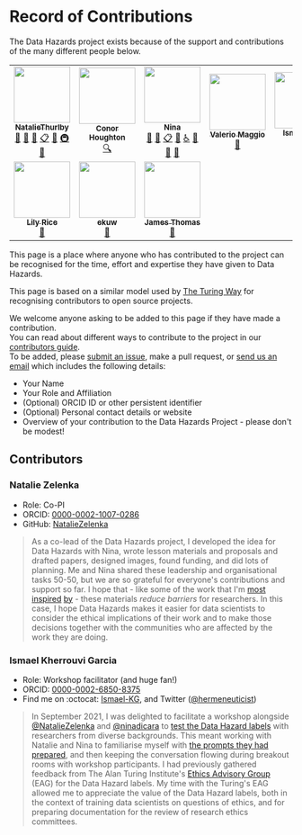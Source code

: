# Record of Contributions

The Data Hazards project exists because of the support and contributions of the many different people below.


<!-- ALL-CONTRIBUTORS-LIST:START - Do not remove or modify this section -->
<!-- prettier-ignore-start -->
<!-- markdownlint-disable -->
<table>
  <tr>
    <td align="center"><a href="https://github.com/NatalieThurlby"><img src="https://avatars.githubusercontent.com/u/17617308?v=4?s=100" width="100px;" alt=""/><br /><sub><b>NatalieThurlby</b></sub></a><br /><a href="#projectManagement-NatalieThurlby" title="Project Management">📆</a> <a href="#design-NatalieThurlby" title="Design">🎨</a> <a href="#ideas-NatalieThurlby" title="Ideas, Planning, & Feedback">🤔</a> <a href="#eventOrganizing-NatalieThurlby" title="Event Organizing">📋</a> <a href="#maintenance-NatalieThurlby" title="Maintenance">🚧</a> <a href="#infra-NatalieThurlby" title="Infrastructure (Hosting, Build-Tools, etc)">🚇</a> <a href="https://github.com/very-good-science/data-hazards/commits?author=NatalieThurlby" title="Documentation">📖</a></td>
    <td align="center"><a href="https://github.com/conorhoughton"><img src="https://avatars.githubusercontent.com/u/6955092?v=4?s=100" width="100px;" alt=""/><br /><sub><b>Conor Houghton</b></sub></a><br /><a href="#fundingFinding-conorhoughton" title="Funding Finding">🔍</a></td>
    <td align="center"><a href="https://github.com/ninadicara"><img src="https://avatars.githubusercontent.com/u/44364127?v=4?s=100" width="100px;" alt=""/><br /><sub><b>Nina</b></sub></a><br /><a href="#projectManagement-ninadicara" title="Project Management">📆</a> <a href="#ideas-ninadicara" title="Ideas, Planning, & Feedback">🤔</a> <a href="#eventOrganizing-ninadicara" title="Event Organizing">📋</a> <a href="#maintenance-ninadicara" title="Maintenance">🚧</a> <a href="#a11y-ninadicara" title="Accessibility">️️️️♿️</a> <a href="https://github.com/very-good-science/data-hazards/commits?author=ninadicara" title="Documentation">📖</a> <a href="#design-ninadicara" title="Design">🎨</a> <a href="https://github.com/very-good-science/data-hazards/issues?q=author%3Aninadicara" title="Bug reports">🐛</a></td>
    <td align="center"><a href="http://dynamicgenetics.org"><img src="https://avatars.githubusercontent.com/u/1908453?v=4?s=100" width="100px;" alt=""/><br /><sub><b>Valerio Maggio</b></sub></a><br /><a href="https://github.com/very-good-science/data-hazards/pulls?q=is%3Apr+reviewed-by%3Aleriomaggio" title="Reviewed Pull Requests">👀</a></td>
    <td align="center"><a href="https://github.com/Ismael-KG"><img src="https://avatars.githubusercontent.com/u/64027166?v=4?s=100" width="100px;" alt=""/><br /><sub><b>Ismael-KG</b></sub></a><br /><a href="#eventOrganizing-Ismael-KG" title="Event Organizing">📋</a></td>
    <td align="center"><a href="https://research-information.bris.ac.uk/en/persons/kate-robson-brown"><img src="http://www.bristol.ac.uk/media-library/sites/jean-golding-institute/images/people/kate-robson-brown-head-shot150x100.jpg?s=100" width="100px;" alt=""/><br /><sub><b>Kate Robson-Brown</b></sub></a><br /><a href="https://github.com/very-good-science/data-hazards/pulls?q=is%3Apr+reviewed-by%3A" title="Reviewed Pull Requests">👀</a></td>
    <td align="center"><a href="https://www.bris.ac.uk/contact/person/getDetails?personKey=9tNdYV3TvjDC0p0L3d6TSvZ4ligZa3"><img src="http://www.bristol.ac.uk/media-library/sites/jean-golding-institute/images/people/patty-head-shot150x100.jpg?s=100" width="100px;" alt=""/><br /><sub><b>Patricia Holley</b></sub></a><br /><a href="https://github.com/very-good-science/data-hazards/pulls?q=is%3Apr+reviewed-by%3A" title="Reviewed Pull Requests">👀</a></td>
  </tr>
  <tr>
    <td align="center"><a href="https://www.bris.ac.uk/contact/person/getDetails?personKey=grE64xPWAmrfuY1ZszJYlss6li3H7X"><img src="http://www.bristol.ac.uk/media-library/sites/jean-golding-institute/images/people/Lily-Rice150x100.jpg?s=100" width="100px;" alt=""/><br /><sub><b>Lily Rice</b></sub></a><br /><a href="https://github.com/very-good-science/data-hazards/pulls?q=is%3Apr+reviewed-by%3A" title="Reviewed Pull Requests">👀</a></td>
    <td align="center"><a href="https://github.com/ekuw"><img src="https://avatars.githubusercontent.com/u/76116294?v=4?s=100" width="100px;" alt=""/><br /><sub><b>ekuw</b></sub></a><br /><a href="https://github.com/very-good-science/data-hazards/pulls?q=is%3Apr+reviewed-by%3Aekuw" title="Reviewed Pull Requests">👀</a></td>
    <td align="center"><a href="https://linkedin.com/in/jatonline"><img src="https://avatars.githubusercontent.com/u/48878399?v=4?s=100" width="100px;" alt=""/><br /><sub><b>James Thomas</b></sub></a><br /><a href="https://github.com/very-good-science/data-hazards/pulls?q=is%3Apr+reviewed-by%3Ajatonline" title="Reviewed Pull Requests">👀</a></td>
  </tr>
</table>

<!-- markdownlint-restore -->
<!-- prettier-ignore-end -->

<!-- ALL-CONTRIBUTORS-LIST:END -->
This page is a place where anyone who has contributed to the project can be recognised for the time, effort and expertise they have given to Data Hazards. 

This page is based on a similar model used by [The Turing Way](https://github.com/alan-turing-institute/the-turing-way/blob/main/contributors.md) for recognising contributors to open source projects. 

We welcome anyone asking to be added to this page if they have made a contribution.  
You can read about different ways to contribute to the project in our [contributors guide](CONTRIBUTING.md).  
To be added, please [submit an issue](https://github.com/very-good-science/data-hazards/issues), make a pull request, or [send us an email](mailto:grp-ethicaldatascience@groups.bristol.ac.uk) which includes the following details: 
* Your Name  
* Your Role and Affiliation  
* (Optional) ORCID ID or other persistent identifier  
* (Optional) Personal contact details or website  
* Overview of your contribution to the Data Hazards Project - please don't be modest!   


## Contributors

<!--- Add yourself here!--->

### Natalie Zelenka
* Role: Co-PI 
* ORCID: [0000-0002-1007-0286](https://orcid.org/0000-0002-1007-0286)
* GitHub: [NatalieZelenka](https://github.com/NatalieZelenka)
> As a co-lead of the Data Hazards project, I developed the idea for Data Hazards with Nina, wrote lesson materials and proposals and drafted papers, designed images, found funding, and did lots of planning. Me and Nina shared these leadership and organisational tasks 50-50, but we are so grateful for everyone's contributions and support so far. I hope that - like some of the work that I'm [most](https://the-turing-way.netlify.app/) [inspired](https://reproducibilitea.org/) [by](https://carpentries.org/) - these materials *reduce barriers* for researchers. In this case, I hope Data Hazards makes it easier for data scientists to consider the ethical implications of their work and to make those decisions together with the communities who are affected by the work they are doing. 

### Ismael Kherrouvi Garcia

* Role: Workshop facilitator (and huge fan!)
* ORCID: [0000-0002-6850-8375](https://doi.org/0000-0002-6850-8375)
* Find me on :octocat: [Ismael-KG](https://github.com/Ismael-KG), and Twitter ([@hermeneuticist](https://twitter.com/hermeneuticist))
> In September 2021, I was delighted to facilitate a workshop alongside [@NatalieZelenka](https://github.com/NatalieZelenka) and [@ninadicara](https://github.com/ninadicara) to [test the Data Hazard labels](https://www.bristol.ac.uk/golding/events/2021/data-hazards-workshop---21-september-2021.html) with researchers from diverse backgrounds. This meant working with Natalie and Nina to familiarise myself with [the prompts they had prepared](https://github.com/very-good-science/data-hazards/blob/ae2ecfad7f85fe48670ed6221a6563353d31e77b/images/worst-case-prompt.png), and then keeping the conversation flowing during breakout rooms with workshop participants. I had previously gathered feedback from The Alan Turing Institute's [Ethics Advisory Group](https://www.turing.ac.uk/research/data-ethics/ethics-advisory-group) (EAG) for the Data Hazard labels. My time with the Turing's EAG allowed me to appreciate the value of the Data Hazard labels, both in the context of training data scientists on questions of ethics, and for preparing documentation for the review of research ethics committees.
